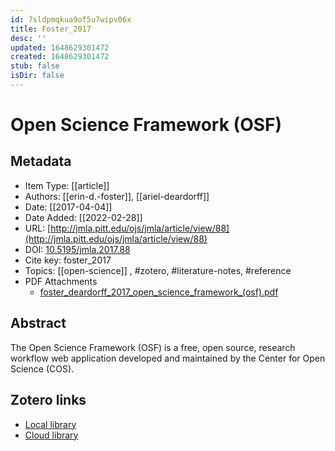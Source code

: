 ```yaml
---
id: 7sldpmqkua9of5u7wipv06x
title: Foster_2017
desc: ''
updated: 1648629301472
created: 1648629301472
stub: false
isDir: false
---
```

# Open Science Framework (OSF)

## Metadata

* Item Type: [[article]]
* Authors: [[erin-d.-foster]], [[ariel-deardorff]]
* Date: [[2017-04-04]]
* Date Added: [[2022-02-28]]
* URL: [http://jmla.pitt.edu/ojs/jmla/article/view/88](http://jmla.pitt.edu/ojs/jmla/article/view/88)
* DOI: [10.5195/jmla.2017.88](https://doi.org/10.5195/jmla.2017.88)
* Cite key: foster_2017
* Topics: [[open-science]]
, #zotero, #literature-notes, #reference
* PDF Attachments
	- [foster_deardorff_2017_open_science_framework_(osf).pdf](zotero://open-pdf/library/items/D6XDR3HQ)

## Abstract

The Open Science Framework (OSF) is a free, open source, research workflow web application developed and maintained by the Center for Open Science (COS).


##  Zotero links
* [Local library](zotero://select/items/3_TGIISPD6)
* [Cloud library](http://zotero.org/groups/4613367/items/TGIISPD6)

